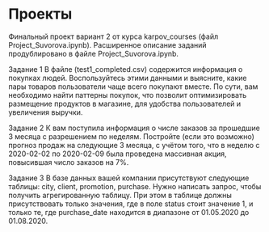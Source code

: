 # Проекты

Финальный проект вариант 2 от курса karpov_courses (файл Project_Suvorova.ipynb).
Расширенное описание заданий продублировано в файле Project_Suvorova.ipynb.

Задание 1
В файле (test1_completed.csv) содержится информация о покупках людей.
Воспользуйтесь этими данными и выясните, какие пары товаров пользователи чаще всего покупают вместе. По сути, вам необходимо найти паттерны покупок, что позволит оптимизировать размещение продуктов в магазине, для удобства пользователей и увеличения выручки.

Задание 2
К вам поступила информация о числе заказов за прошедшие 3 месяца с разрешением по неделям. Постройте (если это возможно) прогноз продаж на следующие 3 месяца, с учётом того, что в неделю с 2020-02-02 по 2020-02-09 была проведена массивная акция, повысившая число заказов на 7%.

Задание 3
В базе данных вашей компании присутствуют следующие таблицы: city, client, promotion, purchase.
Нужно написать запрос, чтобы получить агрегированную таблицу.
При этом в таблице должны присутствовать только значения, где в поле status стоит значение 1, и только те, где purchase_date находится в диапазоне от 01.05.2020 до 01.08.2020.
